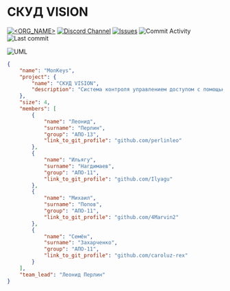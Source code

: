 # СКУД VISION

[![<ORG_NAME>](https://circleci.com/gh/perlinleo/MonKeys.svg?style=svg)](https://app.circleci.com/pipelines/github/perlinleo/MonKeys)
[![Discord Channel](https://img.shields.io/discord/820698183108788275?color=purple&label=discord&logo=discord&logoColor=white)](https://discord.gg/HRztMNeXw7)
[![Issues](https://img.shields.io/github/issues/perlinleo/MonKeys)](https://github.com/perlinleo/MonKeys/issues)
![Commit Activity](https://img.shields.io/github/commit-activity/m/perlinleo/MonKeys)
![Last commit](https://img.shields.io/github/last-commit/perlinleo/MonKeys)

![UML](https://github.com/perlinleo/MonKeys/blob/main/diagrams/UML.svg)

```json
{
    "name": "MonKeys",
    "project": {
        "name": "СКУД VISION",
        "description": "Система контроля управлением доступом с помощью временных QR-кодов"
    },
    "size": 4,
    "members": [
        {
            "name": "Леонид",
            "surname": "Перлин",
            "group": "АПО-13",
            "link_to_git_profile": "github.com/perlinleo"
        },
        {
            "name": "Ильягу",
            "surname": "Нагдимаев",
            "group": "АПО-11",
            "link_to_git_profile": "github.com/Ilyagu"
        },
        {
            "name": "Михаил",
            "surname": "Попов",
            "group": "АПО-11",
            "link_to_git_profile": "github.com/4Marvin2"
        },
        {
            "name": "Семён",
            "surname": "Захарченко",
            "group": "АПО-11",
            "link_to_git_profile": "github.com/caroluz-rex"
        }
    ],
    "team_lead": "Леонид Перлин"
}
```
